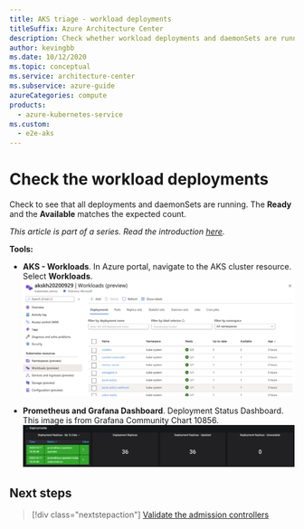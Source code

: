 ```yaml
---
title: AKS triage - workload deployments
titleSuffix: Azure Architecture Center
description: Check whether workload deployments and daemonSets are running as part of triage practices in an Azure Kubernetes Service (AKS) cluster.
author: kevingbb
ms.date: 10/12/2020
ms.topic: conceptual
ms.service: architecture-center
ms.subservice: azure-guide
azureCategories: compute
products:
  - azure-kubernetes-service
ms.custom:
  - e2e-aks
---
```


# Check the workload deployments

Check to see that all deployments and daemonSets are running. The **Ready** and the **Available** matches the expected count.

_This article is part of a series. Read the introduction [here](aks-triage-practices.md)._

**Tools:**

- **AKS - Workloads**. In Azure portal, navigate to the AKS cluster resource. Select **Workloads**.
![AKS - Workloads](images/aks-workloads.png)

- **Prometheus and Grafana Dashboard**. Deployment Status Dashboard. This image is from Grafana Community Chart 10856.
![Prometheus and Grafana Dashboard - Deployment Status](images/deployment-conditions.png)

## Next steps

> [!div class="nextstepaction"]
> [Validate the admission controllers](aks-triage-controllers.md)
